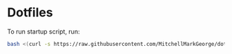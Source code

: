 # Dotfiles

To run startup script, run:

```bash
bash <(curl -s https://raw.githubusercontent.com/MitchellMarkGeorge/dotfiles/main/setup.sh)
```

<!-- https://stackoverflow.com/questions/5735666/execute-bash-script-from-url -->
